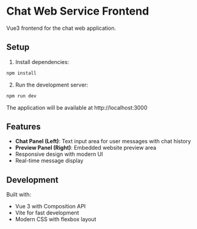 # Chat Web Service Frontend

Vue3 frontend for the chat web application.

## Setup

1. Install dependencies:
```bash
npm install
```

2. Run the development server:
```bash
npm run dev
```

The application will be available at http://localhost:3000

## Features

- **Chat Panel (Left)**: Text input area for user messages with chat history
- **Preview Panel (Right)**: Embedded website preview area
- Responsive design with modern UI
- Real-time message display

## Development

Built with:
- Vue 3 with Composition API
- Vite for fast development
- Modern CSS with flexbox layout
